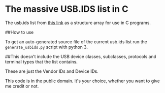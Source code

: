 # The massive USB.IDS list in C

The usb.ids list from [this link](http://www.linux-usb.org/usb.ids) as a structure array for use in C programs.

##How to use

To get an auto-generated source file of the current usb.ids list run the `generate_usbids.py` script with python 3.

##This doesn't include the USB device classes, subclasses, protocols and terminal types that the list contains.


These are just the Vendor IDs and Device IDs.

This code is in the public domain. It's your choice, whether you want to give me credit or not.
